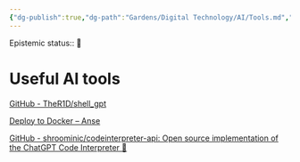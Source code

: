 ```yaml
---
{"dg-publish":true,"dg-path":"Gardens/Digital Technology/AI/Tools.md","permalink":"/gardens/digital-technology/ai/tools/"}
---
```


Epistemic status:: 🌱
# Useful AI tools
[GitHub - TheR1D/shell\_gpt](https://github.com/TheR1D/shell_gpt)

[Deploy to Docker – Anse](https://docs.anse.app/self-deploy/docker)


[GitHub - shroominic/codeinterpreter-api: Open source implementation of the ChatGPT Code Interpreter 👾](https://github.com/shroominic/codeinterpreter-api)
